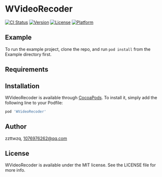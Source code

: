 # WVideoRecoder

[![CI Status](https://img.shields.io/travis/zzttwzq/WVideoRecoder.svg?style=flat)](https://travis-ci.org/zzttwzq/WVideoRecoder)
[![Version](https://img.shields.io/cocoapods/v/WVideoRecoder.svg?style=flat)](https://cocoapods.org/pods/WVideoRecoder)
[![License](https://img.shields.io/cocoapods/l/WVideoRecoder.svg?style=flat)](https://cocoapods.org/pods/WVideoRecoder)
[![Platform](https://img.shields.io/cocoapods/p/WVideoRecoder.svg?style=flat)](https://cocoapods.org/pods/WVideoRecoder)

## Example

To run the example project, clone the repo, and run `pod install` from the Example directory first.

## Requirements

## Installation

WVideoRecoder is available through [CocoaPods](https://cocoapods.org). To install
it, simply add the following line to your Podfile:

```ruby
pod 'WVideoRecoder'
```

## Author

zzttwzq, 1076976262@qq.com

## License

WVideoRecoder is available under the MIT license. See the LICENSE file for more info.
